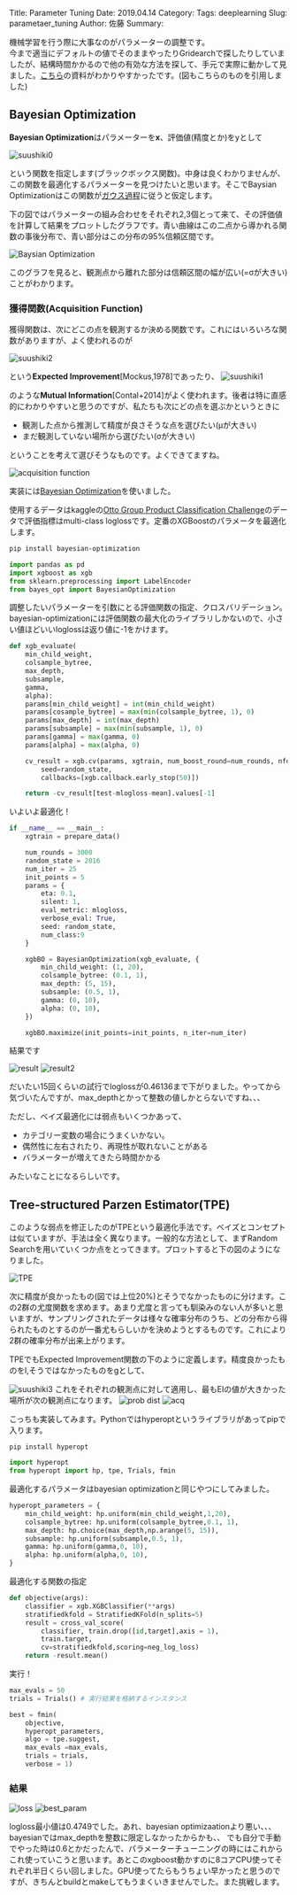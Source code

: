 Title: Parameter Tuning
Date: 2019.04.14
Category:
Tags: deeplearning
Slug: parametaer_tuning
Author: 佐藤
Summary:

機械学習を行う際に大事なのがパラメーターの調整です。  
今まで適当にデフォルトの値でそのままやったりGridearchで探したりしていましたが、結構時間かかるので他の有効な方法を探して、手元で実際に動かして見ました。[こちら](http://neupy.com/2016/12/17/hyperparameter_optimization_for_neural_networks.html)の資料がわかりやすかったです。(図もこちらのものを引用しました)

## Bayesian Optimization

<strong>Bayesian Optimization</strong>はパラメーターを<strong>x</strong>、評価値(精度とか)をyとして

![suushiki0](https://github.com/jun-sato/parameter_tuning/blob/master/suushiki0.png?raw=true)

という関数を指定します(ブラックボックス関数)。中身は良くわかりませんが、この関数を最適化するパラメーターを見つけたいと思います。そこでBaysian Optimizationはこの関数が[ガウス過程](http://www.yasuhisay.info/entry/20091011/1255189429)に従うと仮定します。

下の図ではパラメーターの組み合わせをそれぞれ2,3個とって来て、その評価値を計算して結果をプロットしたグラフです。青い曲線はこの二点から導かれる関数の事後分布で、青い部分はこの分布の95%信頼区間です。

![Baysian Optimization](http://neupy.com/_images/gaussian-process-example.png)

このグラフを見ると、観測点から離れた部分は信頼区間の幅が広い(=σが大きい)ことがわかります。

### 獲得関数(Acquisition Function)

獲得関数は、次にどこの点を観測するか決める関数です。これにはいろいろな関数がありますが、よく使われるのが

<img src="https://github.com/jun-sato/parameter_tuning/blob/master/suushiki2.png?raw=True" alt="suushiki2" />

という<strong>Expected Improvement</strong>[Mockus,1978]であったり、
<img src="https://github.com/jun-sato/parameter_tuning/blob/master/suushiki1.png?raw=True" alt="suushiki1" />

のような<strong>Mutual Information</strong>[Contal+2014]がよく使われます。後者は特に直感的にわかりやすいと思うのですが、私たちも次にどの点を選ぶかというときに

<ul>
<li>観測した点から推測して精度が良さそうな点を選びたい(μが大きい)</li>
<li>まだ観測していない場所から選びたい(σが大きい)</li>
</ul>

ということを考えて選びそうなものです。よくできてますね。

<img src="http://neupy.com/_images/expected-improvement-example.png" alt="acquisition function" />

実装には<a href="https://github.com/fmfn/BayesianOptimization">Bayesian Optimization</a>を使いました。

使用するデータはkaggleの<a href="https://www.kaggle.com/c/otto-group-product-classification-challenge#evaluation">Otto Group Product Classification Challenge</a>のデータで評価指標はmulti-class loglossです。定番のXGBoostのパラメータを最適化します。

```bash
pip install bayesian-optimization
```

```python
import pandas as pd
import xgboost as xgb
from sklearn.preprocessing import LabelEncoder
from bayes_opt import BayesianOptimization
```

調整したいパラメーターを引数にとる評価関数の指定、クロスバリデーション。bayesian-optimizationには評価関数の最大化のライブラリしかないので、小さい値ほどいいloglossは返り値に-1をかけます。

```python
def xgb_evaluate(
    min_child_weight,
    colsample_bytree,
    max_depth,
    subsample,
    gamma,
    alpha):
    params[min_child_weight] = int(min_child_weight)
    params[cosample_bytree] = max(min(colsample_bytree, 1), 0)
    params[max_depth] = int(max_depth)
    params[subsample] = max(min(subsample, 1), 0)
    params[gamma] = max(gamma, 0)
    params[alpha] = max(alpha, 0)

    cv_result = xgb.cv(params, xgtrain, num_boost_round=num_rounds, nfold=5,
        seed=random_state,
        callbacks=[xgb.callback.early_stop(50)])

    return -cv_result[test-mlogloss-mean].values[-1]
```

いよいよ最適化！

```python
if __name__ == __main__:
    xgtrain = prepare_data()

    num_rounds = 3000
    random_state = 2016
    num_iter = 25
    init_points = 5
    params = {
        eta: 0.1,
        silent: 1,
        eval_metric: mlogloss,
        verbose_eval: True,
        seed: random_state,
        num_class:9
    }

    xgbBO = BayesianOptimization(xgb_evaluate, {
        min_child_weight: (1, 20),
        colsample_bytree: (0.1, 1),
        max_depth: (5, 15),
        subsample: (0.5, 1),
        gamma: (0, 10),
        alpha: (0, 10),
    })

    xgbBO.maximize(init_points=init_points, n_iter=num_iter)
```

結果です

<img src="https://github.com/jun-sato/parameter_tuning/blob/master/result.png?raw=true" alt="result" />
<img src="https://github.com/jun-sato/parameter_tuning/blob/master/result2.png?raw=true" alt="result2" />

だいたい15回くらいの試行でloglossが0.46136まで下がりました。やってから気づいたんですが、max_depthとかって整数の値しかとらないですね、、、

ただし、ベイズ最適化には弱点もいくつかあって、

- カテゴリー変数の場合にうまくいかない。
- 偶然性に左右されたり、再現性が取れないことがある
- バラメーターが増えてきたら時間かかる

みたいなことになるらしいです。

## Tree-structured Parzen Estimator(TPE)

このような弱点を修正したのがTPEという最適化手法です。ベイズとコンセプトは似ていますが、手法は全く異なります。一般的な方法として、まずRandom Searchを用いていくつか点をとってきます。プロットすると下の図のようになりました。

<img src="http://neupy.com/_images/tpe-observation-groups.png" alt="TPE" />

次に精度が良かったもの(図では上位20%)とそうでなかったものに分けます。この2群の尤度関数を求めます。あまり尤度と言っても馴染みのない人が多いと思いますが、サンプリングされたデータは様々な確率分布のうち、どの分布から得られたものとするのが一番尤もらしいかを決めようとするものです。これにより2群の確率分布が出来上がります。

TPEでもExpected Improvement関数の下のように定義します。精度良かったものをl,そうではなかったものをgとして、

<img src="https://github.com/jun-sato/parameter_tuning/blob/master/suushiki3.png?raw=True" alt="suushiki3" />
これをそれぞれの観測点に対して適用し、最もEIの値が大きかった場所が次の観測点になります。

<img src="http://neupy.com/_images/tpe-sampled-candidates.png" alt="prob dist" />
<img src="http://neupy.com/_images/tpe-expected-improvement.png" alt="acq" />

こっちも実装してみます。Pythonではhyperoptというライブラリがあってpipで入ります。

```
pip install hyperopt
```

```python
import hyperopt
from hyperopt import hp, tpe, Trials, fmin
```

最適化するパラメータはbayesian optimizationと同じやつにしてみました。

```python
hyperopt_parameters = {
    min_child_weight: hp.uniform(min_child_weight,1,20),
    colsample_bytree: hp.uniform(colsample_bytree,0.1, 1),
    max_depth: hp.choice(max_depth,np.arange(5, 15)),
    subsample: hp.uniform(subsample,0.5, 1),
    gamma: hp.uniform(gamma,0, 10),
    alpha: hp.uniform(alpha,0, 10),
}
```

最適化する関数の指定

```python
def objective(args):
    classifier = xgb.XGBClassifier(**args)
    stratifiedkfold = StratifiedKFold(n_splits=5)
    result = cross_val_score(
        classifier, train.drop([id,target],axis = 1),
        train.target, 
        cv=stratifiedkfold,scoring=neg_log_loss)
    return -result.mean()
```

実行！

```python
max_evals = 50
trials = Trials() # 実行結果を格納するインスタンス

best = fmin(
    objective,
    hyperopt_parameters,
    algo = tpe.suggest,
    max_evals =max_evals,
    trials = trials,
    verbose = 1)
```

### 結果

<img src="https://github.com/jun-sato/parameter_tuning/blob/master/loss.jpg?raw=true" alt="loss" />

<img src="https://github.com/jun-sato/parameter_tuning/blob/master/best_param.png?raw=true" alt="best_param" />

logloss最小値は0.4749でした。あれ、bayesian optimizaationより悪い、、、bayesianではmax_depthを整数に限定しなかったからかも、、
でも自分で手動でやった時は0.6とかだったんで、パラメーターチューニングの時にはこれからこれ使っていこうと思います。あとこのxgboost動かすのに8コアCPU使ってそれぞれ半日くらい回しました。GPU使ってたらもうちょい早かったと思うのですが、きちんとbuildとmakeしてもうまくいきませんでした。また挑戦します。
